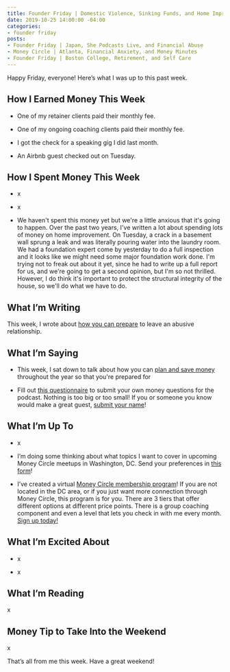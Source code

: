 ```yaml
---
title: Founder Friday | Domestic Violence, Sinking Funds, and Home Improvements
date: 2019-10-25 14:00:00 -04:00
categories:
- founder friday
posts:
- Founder Friday | Japan, She Podcasts Live, and Financial Abuse
- Money Circle | Atlanta, Financial Anxiety, and Money Minutes
- Founder Friday | Boston College, Retirement, and Self Care
---
```


Happy Friday, everyone! Here’s what I was up to this past week.

## **How I Earned Money This Week**

* One of my retainer clients paid their monthly fee.

* One of my ongoing coaching clients paid their monthly fee.

* I got the check for a speaking gig I did last month.

* An Airbnb guest checked out on Tuesday.

## **How I Spent Money This Week**

* x

* x

* We haven't spent this money yet but we're a little anxious that it's going to happen. Over the past two years, I've written a lot about spending lots of money on home improvement. On Tuesday, a crack in a basement wall sprung a leak and was literally pouring water into the laundry room. We had a foundation expert come by yesterday to do a full inspection and it looks like we might need some major foundation work done. I'm trying not to freak out about it yet, since he had to write up a full report for us, and we're going to get a second opinion, but I'm so not thrilled. However, I do think it's important to protect the structural integrity of the house, so we'll do what we have to do.

## **What I’m Writing**

This week, I wrote about [how you can prepare](https://www.maggiegermano.com/blog/how-to-prepare-to-leave-an-abusive-relationship/) to leave an abusive relationship.

## **What I’m Saying**

* This week, I sat down to talk about how you can [plan and save money](https://www.maggiegermano.com/podcast/saving-all-year-for-big-expenses/) throughout the year so that you're prepared for 

* Fill out [this questionnaire](https://docs.google.com/forms/d/e/1FAIpQLSf75z5itnYO-XOLStoqY5FXwuf8YI37ye5OD21Wv7tBGAqIVQ/viewform) to submit your own money questions for the podcast. Nothing is too big or too small! If you or someone you know would make a great guest, [submit your name](https://docs.google.com/forms/d/e/1FAIpQLScz6LcFar3rRZ64vdkdq--A51Ei7pwzL4e8C514tjaeokSMhA/viewform?usp=sf_link)!

## **What I’m Up To**

* x

* I’m doing some thinking about what topics I want to cover in upcoming Money Circle meetups in Washington, DC. Send your preferences in [this form](https://docs.google.com/forms/d/e/1FAIpQLSd9h1xvbIg9UctjkOCfY7hWgAz5O1lOn07xX6ztEyiE3r96Uw/viewform?usp=sf_link)!

* I’ve created a virtual [Money Circle membership program](https://maggiegermano.podia.com/inner-circle)! If you are not located in the DC area, or if you just want more connection through Money Circle, this program is for you. There are 3 tiers that offer different options at different price points. There is a group coaching component and even a level that lets you check in with me every month. [Sign up today!](https://maggiegermano.podia.com/inner-circle)

## **What I’m Excited About**

* x

* x

## **What I’m Reading**

x

## **Money Tip to Take Into the Weekend**

x

That’s all from me this week. Have a great weekend!